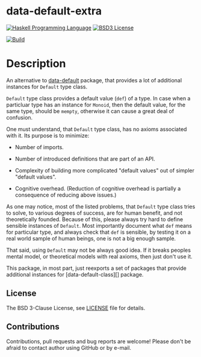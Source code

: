 # data-default-extra

[![Haskell Programming Language](https://img.shields.io/badge/language-Haskell-blue.svg)][Haskell.org]
[![BSD3 License](http://img.shields.io/badge/license-BSD3-brightgreen.svg)][tl;dr Legal: BSD3]

[![Build](https://travis-ci.org/trskop/data-default-extra.svg)](https://travis-ci.org/trskop/data-default-extra)


# Description

An alternative to [data-default][] package, that provides a lot of additional
instances for `Default` type class.

`Default` type class provides a default value (`def`) of a type. In case when a
particluar type has an instance for `Monoid`, then the default value, for the
same type, should be `mempty`, otherwise it can cause a great deal of
confusion.

One must understand, that `Default` type class, has no axioms associated with
it. Its purpose is to minimize:

* Number of imports.

* Number of introduced definitions that are part of an API.

* Complexity of building more complicated "default values" out of
  simpler "default values".

* Cognitive overhead. (Reduction of cognitive overhead is partially a
  consequence of reducing above issues.)

As one may notice, most of the listed problems, that `Default` type
class tries to solve, to various degrees of success, are for human
benefit, and not theoretically founded. Because of this, please always
try hard to define sensible instances of `Default`. Most importantly
document what `def` means for particular type, and always check that
`def` is sensible, by testing it on a real world sample of human beings,
one is not a big enough sample.

That said, using `Default` may not be always good idea. If it breaks
peoples mental model, or theoretical models with real axioms, then just
don't use it.

This package, in most part, just reexports a set of packages that provide additional instances for [data-default-class][] package.


## License

The BSD 3-Clause License, see [LICENSE][] file for details.


## Contributions

Contributions, pull requests and bug reports are welcome! Please don't be
afraid to contact author using GitHub or by e-mail.


[data-default]:
  https://hackage.haskell.org/package/data-default
  "Hackage: data-default"
[Haskell.org]:
  http://www.haskell.org
  "The Haskell Programming Language"
[LICENSE]:
  https://github.com/trskop/data-default-extra/blob/master/extra/LICENSE
  "License of data-default-extra package."
[tl;dr Legal: BSD3]:
  https://tldrlegal.com/license/bsd-3-clause-license-%28revised%29
  "BSD 3-Clause License (Revised)"
